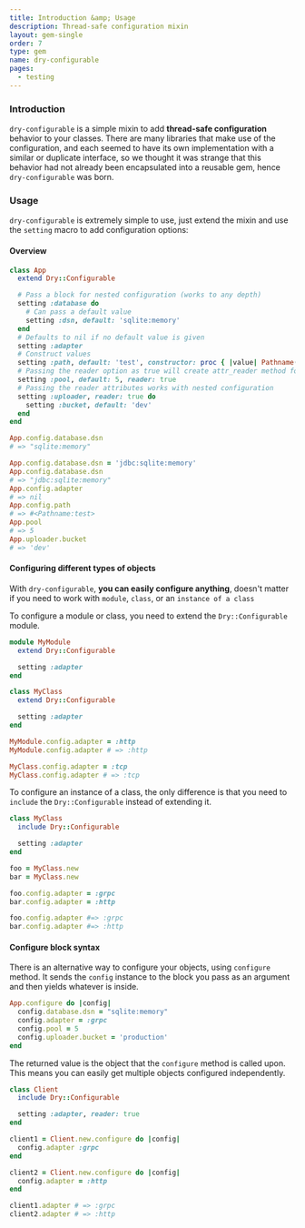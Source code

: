 ```yaml
---
title: Introduction &amp; Usage
description: Thread-safe configuration mixin
layout: gem-single
order: 7
type: gem
name: dry-configurable
pages:
  - testing
---
```


### Introduction

`dry-configurable` is a simple mixin to add **thread-safe configuration** behavior to your classes. There are many libraries that make use of the configuration, and each seemed to have its own implementation with a similar or duplicate interface, so we thought it was strange that this behavior had not already been encapsulated into a reusable gem, hence `dry-configurable` was born.

### Usage

`dry-configurable` is extremely simple to use, just extend the mixin and use the `setting` macro to add configuration options:

#### Overview

```ruby
class App
  extend Dry::Configurable

  # Pass a block for nested configuration (works to any depth)
  setting :database do
    # Can pass a default value
    setting :dsn, default: 'sqlite:memory'
  end
  # Defaults to nil if no default value is given
  setting :adapter
  # Construct values
  setting :path, default: 'test', constructor: proc { |value| Pathname(value) }
  # Passing the reader option as true will create attr_reader method for the class
  setting :pool, default: 5, reader: true
  # Passing the reader attributes works with nested configuration
  setting :uploader, reader: true do
    setting :bucket, default: 'dev'
  end
end

App.config.database.dsn
# => "sqlite:memory"

App.config.database.dsn = 'jdbc:sqlite:memory'
App.config.database.dsn
# => "jdbc:sqlite:memory"
App.config.adapter
# => nil
App.config.path
# => #<Pathname:test>
App.pool
# => 5
App.uploader.bucket
# => 'dev'
```

#### Configuring different types of objects

With `dry-configurable`, **you can easily configure anything**, doesn't matter if you need to work with `module`, `class`, or an `instance of a class`

To configure a module or class, you need to extend the `Dry::Configurable` module.

```ruby
module MyModule
  extend Dry::Configurable

  setting :adapter
end

class MyClass
  extend Dry::Configurable

  setting :adapter
end

MyModule.config.adapter = :http
MyModule.config.adapter # => :http

MyClass.config.adapter = :tcp
MyClass.config.adapter # => :tcp
```

To configure an instance of a class, the only difference is that you need to `include` the `Dry::Configurable` instead of extending it.

```ruby
class MyClass
  include Dry::Configurable

  setting :adapter
end

foo = MyClass.new
bar = MyClass.new

foo.config.adapter = :grpc
bar.config.adapter = :http

foo.config.adapter #=> :grpc
bar.config.adapter #=> :http
```

#### Configure block syntax

There is an alternative way to configure your objects, using `configure` method. It sends the `config` instance to the block you pass as an argument and then yields whatever is inside.

```ruby
App.configure do |config|
  config.database.dsn = "sqlite:memory"
  config.adapter = :grpc
  config.pool = 5
  config.uploader.bucket = 'production'
end
```

The returned value is the object that the `configure` method is called upon. This means you can easily get multiple objects configured independently.

```ruby
class Client
  include Dry::Configurable

  setting :adapter, reader: true
end

client1 = Client.new.configure do |config|
  config.adapter :grpc
end

client2 = Client.new.configure do |config|
  config.adapter = :http
end

client1.adapter # => :grpc
client2.adapter # => :http
```
